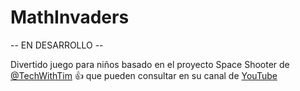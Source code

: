 # MathInvaders
-- EN DESARROLLO --

Divertido juego para niños basado en el proyecto Space Shooter de [@TechWithTim](https://github.com/TechWithTim) :+1: que pueden consultar en su canal de [YouTube](https://www.youtube.com/watch?v=Q-__8Xw9KTM&ab_channel=TechWithTim)
